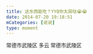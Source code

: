 ```yaml
---
title: 这东西能吃？YYQ你太屌哒😭😭
date: 2014-07-20 19:18:51
mCategories: [说说]
type: moment
---
```


<div id="pics-20140720191851"></div>

<script>
var data = [
    {"link": "2014-07-20_000000.jpeg", "type": "shuoshuo"},
    {"link": "2014-07-20_000001.jpeg", "type": "shuoshuo"},
    {"link": "2014-07-20_000002.jpeg", "type": "shuoshuo"}
];
picsRender(data, "pics-20140720191851");
</script>

常德市武陵区 多云
常德市武陵区
